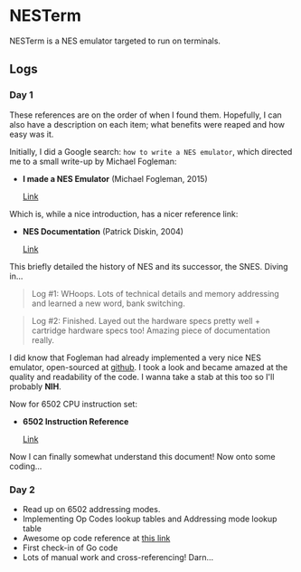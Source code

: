 # NESTerm

NESTerm is a NES emulator targeted to run on terminals.

## Logs

### Day 1

These references are on the order of when I found them. Hopefully, I can also have a description on each item; what benefits were reaped and how easy was it.

Initially, I did a Google search: `how to write a NES emulator`, which directed me to a small write-up by Michael Fogleman:

- **I made a NES Emulator** (Michael Fogleman, 2015)

    [Link](https://medium.com/@fogleman/i-made-an-nes-emulator-here-s-what-i-learned-about-the-original-nintendo-2e078c9b28fe)

Which is, while a nice introduction, has a nicer reference link:

- **NES Documentation** (Patrick Diskin, 2004)

    [Link](http://nesdev.com/NESDoc.pdf)

This briefly detailed the history of NES and its successor, the SNES. Diving in...

> Log #1: WHoops. Lots of technical details and memory addressing and learned 
> a new word, bank switching.

> Log #2: Finished. Layed out the hardware specs pretty well + cartridge
> hardware specs too! Amazing piece of documentation really.

I did know that Fogleman had already implemented a very nice NES emulator, open-sourced at [github](https://github.com/fogleman/nes). I took a look and became amazed at the quality and readability of the code. I wanna take a stab at this too so I'll probably **NIH**.

Now for 6502 CPU instruction set:

- **6502 Instruction Reference**

    [Link](http://obelisk.me.uk/6502/reference.html#ROR)

Now I  can finally somewhat understand this document! Now onto some coding...

### Day 2

- Read up on 6502 addressing modes.
- Implementing Op Codes lookup tables and Addressing mode lookup table
- Awesome op code reference at [this link](http://www.emulator101.com/reference/6502-reference.html)
- First check-in of Go code
- Lots of manual work and cross-referencing! Darn...
